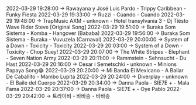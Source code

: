 2022-03-29 19:28:00 -> Rawayana y José Luis Pardo - Trippy Caribbean - Funky Fiesta
2022-03-29 19:33:00 -> Ruzzi - Cuando - Cuando
2022-03-29 19:48:00 -> TrapMusic AXM - unknown - Hotel transylvania 3 - Dj Tiësto Wave Rider Steve [Original Song]
2022-03-29 19:51:00 -> Buraka Som Sistema - Komba - Hangover (Bababa)
2022-03-29 19:56:00 -> Buraka Som Sistema - Buraka - Vuvuzela (Carnaval)
2022-03-29 20:00:00 -> System of a Down - Toxicity - Toxicity
2022-03-29 20:03:00 -> System of a Down - Toxicity - Chop Suey!
2022-03-29 20:07:00 -> The White Stripes - Elephant - Seven Nation Army
2022-03-29 20:11:00 -> Rammstein - Sehnsucht - Du Hast
2022-03-29 20:16:00 -> Cesar i Semetschki - unknown - Minions Papaya Song😂
2022-03-29 20:20:00 -> Mi Banda El Mexicano - A Bailar De Caballito - Mambo Lupita
2022-03-29 20:24:00 -> Diverplay - unknown - El Baile del Cuerpo
2022-03-29 20:34:00 -> Danna Paola - SIE7E + - Mala Fama
2022-03-29 20:37:00 -> Danna Paola - SIE7E + - Oye Pablo
2022-03-29 20:42:00 -> 트라이비 - 바바송 - 바바송
